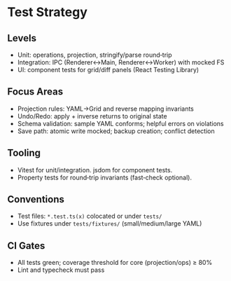 # Test Strategy

## Levels
- Unit: operations, projection, stringify/parse round‑trip
- Integration: IPC (Renderer↔Main, Renderer↔Worker) with mocked FS
- UI: component tests for grid/diff panels (React Testing Library)

## Focus Areas
- Projection rules: YAML→Grid and reverse mapping invariants
- Undo/Redo: apply + inverse returns to original state
- Schema validation: sample YAML conforms; helpful errors on violations
- Save path: atomic write mocked; backup creation; conflict detection

## Tooling
- Vitest for unit/integration. jsdom for component tests.
- Property tests for round‑trip invariants (fast‑check optional).

## Conventions
- Test files: `*.test.ts(x)` colocated or under `tests/`
- Use fixtures under `tests/fixtures/` (small/medium/large YAML)

## CI Gates
- All tests green; coverage threshold for core (projection/ops) ≥ 80%
- Lint and typecheck must pass

